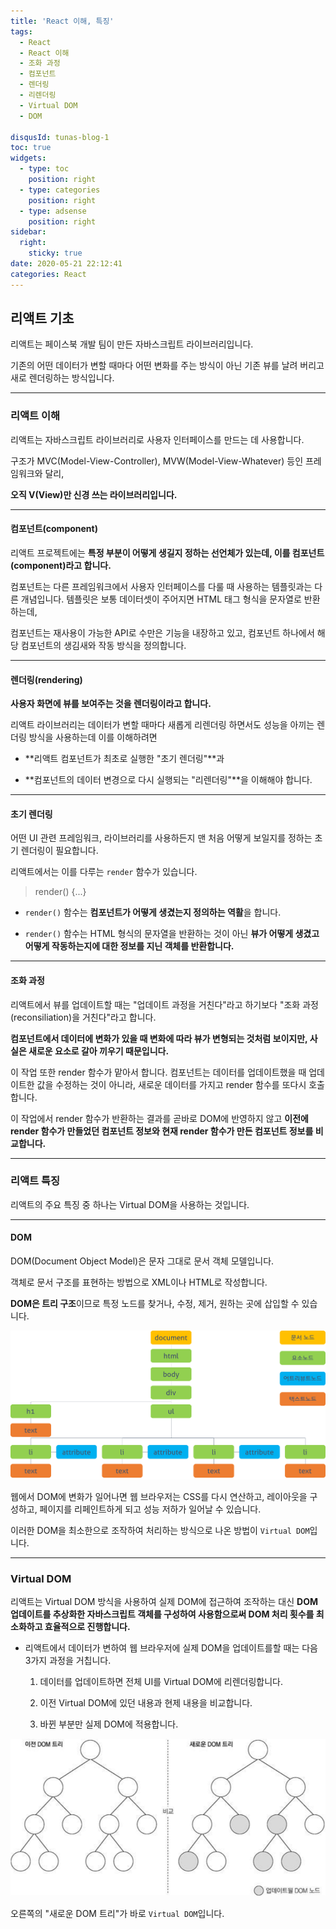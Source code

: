 ```yaml
---
title: 'React 이해, 특징'
tags:
  - React
  - React 이해
  - 조화 과정
  - 컴포넌트
  - 렌더링
  - 리렌더링
  - Virtual DOM
  - DOM

disqusId: tunas-blog-1
toc: true
widgets:
  - type: toc
    position: right
  - type: categories
    position: right
  - type: adsense
    position: right
sidebar:
  right:
    sticky: true
date: 2020-05-21 22:12:41
categories: React
---
```


## 리액트 기초

리액트는 페이스북 개발 팀이 만든 자바스크립트 라이브러리입니다.

기존의 어떤 데이터가 변할 때마다 어떤 변화를 주는 방식이 아닌 기존 뷰를 날려 버리고 새로 렌더링하는 방식입니다.

<!-- more -->

-----
### 리액트 이해

리액트는 자바스크립트 라이브러리로 사용자 인터페이스를 만드는 데 사용합니다.

구조가 MVC(Model-View-Controller), MVW(Model-View-Whatever) 등인 프레임워크와 달리,

**오직 V(View)만 신경 쓰는 라이브러리입니다.**

------
#### 컴포넌트(component) 

리액트 프로젝트에는 **특정 부분이 어떻게 생길지 정하는 선언체가 있는데, 이를 컴포넌트(component)라고 합니다.**

컴포넌트는 다른 프레임워크에서 사용자 인터페이스를 다룰 때 사용하는 템플릿과는 다른 개념입니다.
템플릿은 보통 데이터셋이 주어지면 HTML 태그 형식을 문자열로 반환하는데,

컴포넌트는 재사용이 가능한 API로 수만은 기능을 내장하고 있고, 컴포넌트 하나에서 해당 컴포넌트의 생김새와 작동 방식을 정의합니다. 

------
#### 렌더링(rendering)

**사용자 화면에 뷰를 보여주는 것을 렌더링이라고 합니다.**

리액트 라이브러리는 데이터가 변할 때마다 새롭게 리렌더링 하면서도 성능을 아끼는 렌더링 방식을 사용하는데 이를 이해하려면 

* **리액트 컴포넌트가 최초로 실행한 "초기 렌더링"**과 

* **컴포넌트의 데이터 변경으로 다시 실행되는 "리렌더링"**을 이해해야 합니다.


------
#### 초기 렌더링

어떤 UI 관련 프레임워크, 라이브러리를 사용하든지 맨 처음 어떻게 보일지를 정하는 초기 렌더링이 필요합니다.

리액트에서는 이를 다루는 `render` 함수가 있습니다.

> render() {...}

* `render()` 함수는 **컴포넌트가 어떻게 생겼는지 정의하는 역활**을 합니다.


* `render()` 함수는 HTML 형식의 문자열을 반환하는 것이 아닌 **뷰가 어떻게 생겼고 어떻게 작동하는지에 대한 정보를 지닌 객체를 반환합니다.**


------
####  조화 과정

리액트에서 뷰를 업데이트할 때는 "업데이트 과정을 거친다"라고 하기보다 "조화 과정(reconsiliation)을 거친다"라고 합니다.

**컴포넌트에서 데이터에 변화가 있을 때 변화에 따라 뷰가 변형되는 것처럼 보이지만, 사실은 새로운 요소로 갈아 끼우기 때문입니다.**

이 작업 또한 render 함수가 맡아서 합니다.
컴포넌트는 데이터를 업데이트했을 때 업데이트한 값을 수정하는 것이 아니라, 새로운 데이터를 가지고 render 함수를 또다시 호출합니다.

이 작업에서 render 함수가 반환하는 결과를 곧바로 DOM에 반영하지 않고 
**이전에 render 함수가 만들었던 컴포넌트 정보와 현재 render 함수가 만든 컴포넌트 정보를 비교합니다.**

------
### 리액트 특징

리액트의 주요 특징 중 하나는 Virtual DOM을 사용하는 것입니다.

------
#### DOM

DOM(Document Object Model)은 문자 그대로 문서 객체 모델입니다. 

객체로 문서 구조를 표현하는 방법으로 XML이나 HTML로 작성합니다.

**DOM은 트리 구조**이므로 특정 노드를 찾거나, 수정, 제거, 원하는 곳에 삽입할 수 있습니다.

![DOM 트리](/images/DOM.png)

웹에서 DOM에 변화가 일어나면 웹 브라우저는 CSS를 다시 연산하고, 레이아웃을 구성하고, 페이지를 리페인트하게 되고 성능 저하가 일어날 수 있습니다.

이러한 DOM을 최소한으로 조작하여 처리하는 방식으로 나온 방법이 `Virtual DOM`입니다.

------
### Virtual DOM

리액트는 Virtual DOM 방식을 사용하여 실제 DOM에 접근하여 조작하는 대신 **DOM 업데이트를 추상화한 자바스크립트 객체를 구성하여 사용함으로써 DOM 처리 횟수를 최소화하고 효율적으로 진행합니다.**

* 리액트에서 데이터가 변하여 웹 브라우저에 실제 DOM을 업데이트를할 때는 다음 3가지 과정을 거칩니다.

  1. 데이터를 업데이트하면 전체 UI를 Virtual DOM에 리렌더링합니다.

  2. 이전 Virtual DOM에 있던 내용과 현제 내용을 비교합니다.

  3. 바뀐 부분만 실제 DOM에 적용합니다.

![이전 DOM 트리, 새로운 DOM 트리](/images/VirtualDOM.png)

오른쪽의 "새로운 DOM 트리"가 바로 `Virtual DOM`입니다.